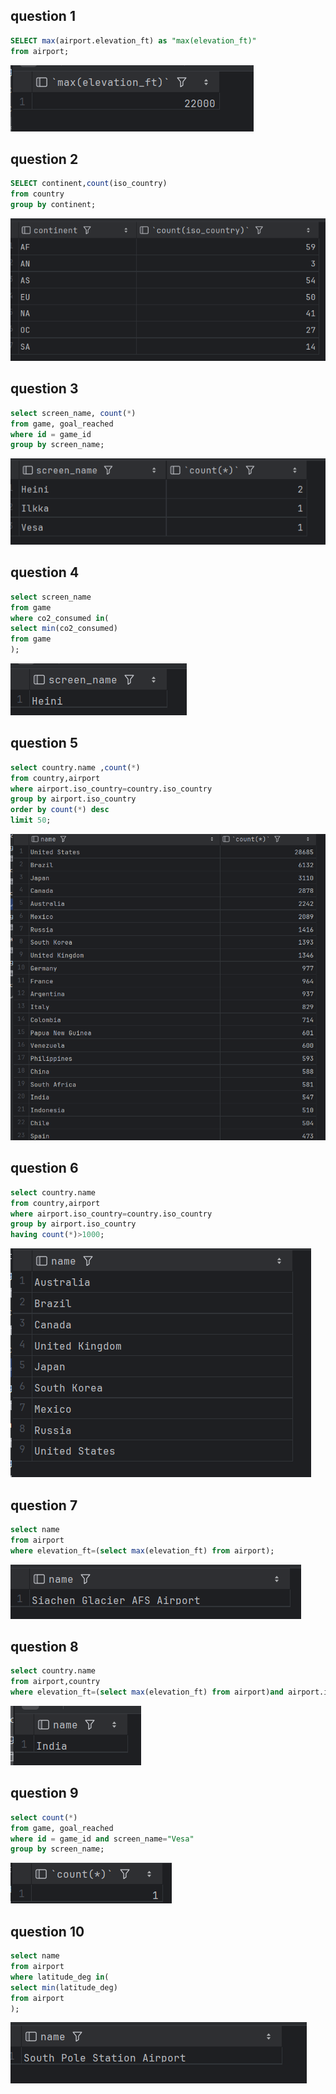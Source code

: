 ## question 1
```sql
SELECT max(airport.elevation_ft) as "max(elevation_ft)"
from airport;
```
![img.png](img.png)
## question 2  
```sql
SELECT continent,count(iso_country)
from country
group by continent;
```
![img_1.png](img_1.png)
## question 3
```sql
select screen_name, count(*)
from game, goal_reached
where id = game_id
group by screen_name;
```
![img_2.png](img_2.png)
## question 4
```sql
select screen_name
from game
where co2_consumed in(
select min(co2_consumed)
from game
);
```
![img_3.png](img_3.png)
## question 5
```sql
select country.name ,count(*)
from country,airport
where airport.iso_country=country.iso_country
group by airport.iso_country
order by count(*) desc
limit 50;
```
![img_4.png](img_4.png)
## question 6
```sql
select country.name
from country,airport
where airport.iso_country=country.iso_country
group by airport.iso_country
having count(*)>1000;
```
![img_5.png](img_5.png)
## question 7  
```sql
select name
from airport
where elevation_ft=(select max(elevation_ft) from airport);
```
![img_6.png](img_6.png)
## question 8
```sql
select country.name
from airport,country
where elevation_ft=(select max(elevation_ft) from airport)and airport.iso_country=country.iso_country;
```
![img_7.png](img_7.png)
## question 9
```sql
select count(*)
from game, goal_reached
where id = game_id and screen_name="Vesa"
group by screen_name;
```
![img_8.png](img_8.png)
## question 10
```sql
select name
from airport
where latitude_deg in(
select min(latitude_deg)
from airport
);
```
![img_9.png](img_9.png)